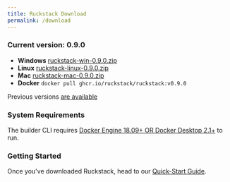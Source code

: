 ```yaml
---
title: Ruckstack Download
permalink: /download
---
```


### Current version: 0.9.0

- **Windows** [ruckstack-win-0.9.0.zip](https://github.com/ruckstack/ruckstack/releases/download/v0.9.0/ruckstack-win-0.9.0.zip)
- **Linux**  [ruckstack-linux-0.9.0.zip](https://github.com/ruckstack/ruckstack/releases/download/v0.9.0/ruckstack-linux-0.9.0.zip)
- **Mac**  [ruckstack-mac-0.9.0.zip](https://github.com/ruckstack/ruckstack/releases/download/v0.9.0/ruckstack-mac-0.9.0.zip)
- **Docker**  `docker pull ghcr.io/ruckstack/ruckstack:v0.9.0`

Previous versions [are available](https://github.com/ruckstack/ruckstack/releases) 

### System Requirements

The builder CLI requires [Docker Engine 18.09+ OR Docker Desktop 2.1+](https://docker.io) to run. 

### Getting Started

Once you've downloaded Ruckstack, head to our [Quick-Start Guide](/quickstart). 



